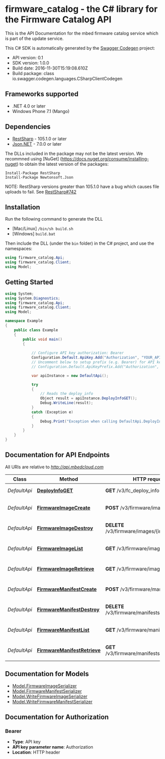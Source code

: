 # firmware_catalog - the C# library for the Firmware Catalog API

This is the API Documentation for the mbed firmware catalog service which is part of the update service.

This C# SDK is automatically generated by the [Swagger Codegen](https://github.com/swagger-api/swagger-codegen) project:

- API version: 0.1
- SDK version: 1.0.0
- Build date: 2016-11-30T15:19:08.610Z
- Build package: class io.swagger.codegen.languages.CSharpClientCodegen

## Frameworks supported
- .NET 4.0 or later
- Windows Phone 7.1 (Mango)

## Dependencies
- [RestSharp](https://www.nuget.org/packages/RestSharp) - 105.1.0 or later
- [Json.NET](https://www.nuget.org/packages/Newtonsoft.Json/) - 7.0.0 or later

The DLLs included in the package may not be the latest version. We recommned using [NuGet] (https://docs.nuget.org/consume/installing-nuget) to obtain the latest version of the packages:
```
Install-Package RestSharp
Install-Package Newtonsoft.Json
```

NOTE: RestSharp versions greater than 105.1.0 have a bug which causes file uploads to fail. See [RestSharp#742](https://github.com/restsharp/RestSharp/issues/742)

## Installation
Run the following command to generate the DLL
- [Mac/Linux] `/bin/sh build.sh`
- [Windows] `build.bat`

Then include the DLL (under the `bin` folder) in the C# project, and use the namespaces:
```csharp
using firmware_catalog.Api;
using firmware_catalog.Client;
using Model;
```

## Getting Started

```csharp
using System;
using System.Diagnostics;
using firmware_catalog.Api;
using firmware_catalog.Client;
using Model;

namespace Example
{
    public class Example
    {
        public void main()
        {
            
            // Configure API key authorization: Bearer
            Configuration.Default.ApiKey.Add("Authorization", "YOUR_API_KEY");
            // Uncomment below to setup prefix (e.g. Bearer) for API key, if needed
            // Configuration.Default.ApiKeyPrefix.Add("Authorization", "Bearer");

            var apiInstance = new DefaultApi();

            try
            {
                // Reads the deploy_info
                Object result = apiInstance.DeployInfoGET();
                Debug.WriteLine(result);
            }
            catch (Exception e)
            {
                Debug.Print("Exception when calling DefaultApi.DeployInfoGET: " + e.Message );
            }
        }
    }
}
```

<a name="documentation-for-api-endpoints"></a>
## Documentation for API Endpoints

All URIs are relative to *http://api.mbedcloud.com*

Class | Method | HTTP request | Description
------------ | ------------- | ------------- | -------------
*DefaultApi* | [**DeployInfoGET**](docs/DefaultApi.md#deployinfoget) | **GET** /v3/fc_deploy_info | Reads the deploy_info
*DefaultApi* | [**FirmwareImageCreate**](docs/DefaultApi.md#firmwareimagecreate) | **POST** /v3/firmware/images/ | Create firmware image
*DefaultApi* | [**FirmwareImageDestroy**](docs/DefaultApi.md#firmwareimagedestroy) | **DELETE** /v3/firmware/images/{image_id}/ | Delete firmware image
*DefaultApi* | [**FirmwareImageList**](docs/DefaultApi.md#firmwareimagelist) | **GET** /v3/firmware/images/ | List all firmware images
*DefaultApi* | [**FirmwareImageRetrieve**](docs/DefaultApi.md#firmwareimageretrieve) | **GET** /v3/firmware/images/{image_id}/ | Retrieve firmware image
*DefaultApi* | [**FirmwareManifestCreate**](docs/DefaultApi.md#firmwaremanifestcreate) | **POST** /v3/firmware/manifests/ | Create firmware manifest
*DefaultApi* | [**FirmwareManifestDestroy**](docs/DefaultApi.md#firmwaremanifestdestroy) | **DELETE** /v3/firmware/manifests/{manifest_id}/ | Delete firmware manifest
*DefaultApi* | [**FirmwareManifestList**](docs/DefaultApi.md#firmwaremanifestlist) | **GET** /v3/firmware/manifests/ | List all firmware manifests
*DefaultApi* | [**FirmwareManifestRetrieve**](docs/DefaultApi.md#firmwaremanifestretrieve) | **GET** /v3/firmware/manifests/{manifest_id}/ | Retrieve firmware manifest


<a name="documentation-for-models"></a>
## Documentation for Models

 - [Model.FirmwareImageSerializer](docs/FirmwareImageSerializer.md)
 - [Model.FirmwareManifestSerializer](docs/FirmwareManifestSerializer.md)
 - [Model.WriteFirmwareImageSerializer](docs/WriteFirmwareImageSerializer.md)
 - [Model.WriteFirmwareManifestSerializer](docs/WriteFirmwareManifestSerializer.md)


## Documentation for Authorization

### Bearer

- **Type**: API key
- **API key parameter name**: Authorization
- **Location**: HTTP header

